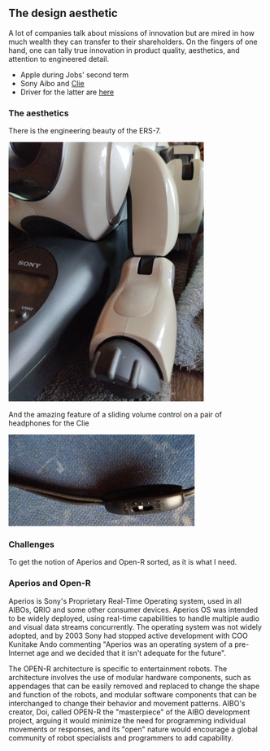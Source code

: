 ## The design aesthetic

A lot of companies talk about missions of innovation but are mired in how much wealth they can transfer to their shareholders. On the fingers of one hand, one can tally true innovation in product quality, aesthetics, and attention to engineered detail.

* Apple during Jobs' second term
* Sony Aibo and [Clie](https://en.wikipedia.org/wiki/CLI%C3%89)
* Driver for the latter are [here](https://www.sonyclie.org)

### The aesthetics

There is the engineering beauty of the ERS-7.

![ers-7](/img/ers-7-snip.jpg)

And the amazing feature of a sliding volume control on a pair of headphones for the Clie

![radar](/img/clie-snip.jpg)

### Challenges

To get the notion of Aperios and Open-R sorted, as it is what I need.

### Aperios and Open-R

Aperios is Sony's Proprietary Real-Time Operating system, used in all AIBOs, QRIO and some other consumer devices. Aperios OS was intended to be widely deployed, using real-time capabilities to handle multiple audio and visual data streams concurrently. The operating system was not widely adopted, and by 2003 Sony had stopped active development with COO Kunitake Ando commenting "Aperios was an operating system of a pre-Internet age and we decided that it isn't adequate for the future".

The OPEN-R architecture is specific to entertainment robots. The architecture involves the use of modular hardware components, such as appendages that can be easily removed and replaced to change the shape and function of the robots, and modular software components that can be interchanged to change their behavior and movement patterns. AIBO's creator, Doi, called OPEN-R the "masterpiece" of the AIBO development project, arguing it would minimize the need for programming individual movements or responses, and its "open" nature would encourage a global community of robot specialists and programmers to add capability.